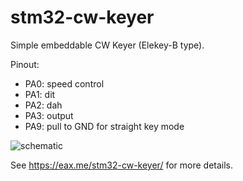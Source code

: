 # stm32-cw-keyer
Simple embeddable CW Keyer (Elekey-B type).

Pinout:

- PA0: speed control
- PA1: dit
- PA2: dah
- PA3: output
- PA9: pull to GND for straight key mode

![schematic](https://eax.me/files/2021/08/stm32-cw-keyer-schematic.png)

See https://eax.me/stm32-cw-keyer/ for more details.
